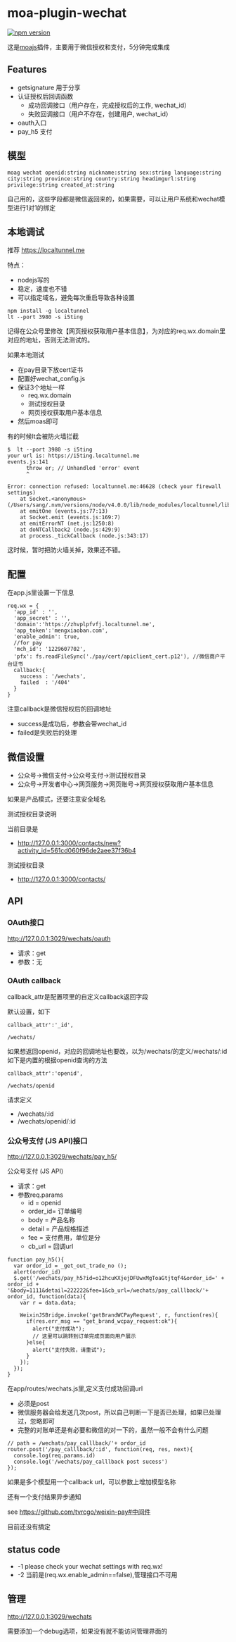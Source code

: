 # moa-plugin-wechat

[![npm version](https://badge.fury.io/js/moa-plugin-wechat.svg)](http://badge.fury.io/js/moa-plugin-wechat)

这是[moajs](https://github.com/moajs/moa)插件，主要用于微信授权和支付，5分钟完成集成

## Features

- getsignature 用于分享
- 认证授权后回调函数
  - 成功回调接口（用户存在，完成授权后的工作, wechat_id）
  - 失败回调接口（用户不存在，创建用户, wechat_id）
- oauth入口
- pay_h5 支付

## 模型

    moag wechat openid:string nickname:string sex:string language:string city:string province:string country:string headimgurl:string privilege:string created_at:string 

自己用的，这些字段都是微信返回来的，如果需要，可以让用户系统和wechat模型进行1对1的绑定

## 本地调试

推荐 https://localtunnel.me

特点：

- nodejs写的
- 稳定，速度也不错
- 可以指定域名，避免每次重启导致各种设置

```
npm install -g localtunnel
lt --port 3980 -s i5ting
```

记得在公众号里修改【网页授权获取用户基本信息】，为对应的req.wx.domain里对应的地址，否则无法测试的。

如果本地测试

- 在pay目录下放cert证书
- 配置好wechat_config.js
- 保证3个地址一样
  - req.wx.domain 
  - 测试授权目录
  - 网页授权获取用户基本信息
- 然后moas即可

有的时候lt会被防火墙拦截

```
$  lt --port 3980 -s i5ting
your url is: https://i5ting.localtunnel.me
events.js:141
      throw er; // Unhandled 'error' event
      ^

Error: connection refused: localtunnel.me:46628 (check your firewall settings)
    at Socket.<anonymous> (/Users/sang/.nvm/versions/node/v4.0.0/lib/node_modules/localtunnel/lib/TunnelCluster.js:47:32)
    at emitOne (events.js:77:13)
    at Socket.emit (events.js:169:7)
    at emitErrorNT (net.js:1250:8)
    at doNTCallback2 (node.js:429:9)
    at process._tickCallback (node.js:343:17)
```

这时候，暂时把防火墙关掉，效果还不错。

## 配置

在app.js里设置一下信息

    req.wx = {
      'app_id' : '',
      'app_secret' : '',
      'domain':'https://zhvplpfvfj.localtunnel.me',
      'app_token':'mengxiaoban.com',
      'enable_admin': true,
      //for pay
      'mch_id': '1229607702',
      'pfx': fs.readFileSync('./pay/cert/apiclient_cert.p12'), //微信商户平台证书
      callback:{
        success : '/wechats',
        failed  : '/404'
      }
    }
    
注意callback是微信授权后的回调地址

- success是成功后，参数会带wechat_id
- failed是失败后的处理

## 微信设置

- 公众号->微信支付->公众号支付->测试授权目录
- 公众号->开发者中心->网页服务->网页账号->网页授权获取用户基本信息

如果是产品模式，还要注意安全域名

测试授权目录说明

当前目录是 

- http://127.0.0.1:3000/contacts/new?activity_id=561cd060f96de2aee37f36b4

测试授权目录

- http://127.0.0.1:3000/contacts/

## API

### OAuth接口

http://127.0.0.1:3029/wechats/oauth


- 请求：get
- 参数：无

### OAuth callback

callback_attr是配置项里的自定义callback返回字段

默认设置，如下

```
callback_attr':'_id',

/wechats/
```

如果想返回openid，对应的回调地址也要改，以为/wechats/的定义/wechats/:id
如下是内置的根据openid查询的方法

```
callback_attr':'openid',

/wechats/openid
```


请求定义

- /wechats/:id
- /wechats/openid/:id
### 公众号支付 (JS API)接口

http://127.0.0.1:3029/wechats/pay_h5/


公众号支付 (JS API)

- 请求：get
- 参数req.params
  - id      = openid
  - order_id= 订单编号
  - body    = 产品名称
  - detail  = 产品规格描述
  - fee     = 支付费用，单位是分
  - cb_url  = 回调url

```
function pay_h5(){
  var ordor_id = _get_out_trade_no ();
  alert(ordor_id)
  $.get('/wechats/pay_h5?id=o12hcuKXjejDFUwxMgToaGtjtqf4&order_id=' + ordor_id + '&body=1111&detail=222222&fee=1&cb_url=/wechats/pay_calllback/'+ ordor_id, function(data){
    var r = data.data;

    WeixinJSBridge.invoke('getBrandWCPayRequest', r, function(res){
      if(res.err_msg == "get_brand_wcpay_request:ok"){
        alert("支付成功");
        // 这里可以跳转到订单完成页面向用户展示
      }else{
        alert("支付失败，请重试");
      }
    });
  });
}
```


在app/routes/wechats.js里,定义支付成功回调url

- 必须是post
- 微信服务器会给发送几次post，所以自己判断一下是否已处理，如果已处理过，忽略即可
- 完整的对账单还是有必要和微信的对一下的，虽然一般不会有什么问题

```
// path = /wechats/pay_calllback/'+ ordor_id
router.post('/pay_calllback/:id', function(req, res, next){
  console.log(req.params.id)
  console.log('/wechats/pay_calllback post sucess')
});  
```

如果是多个模型用一个callback url，可以参数上增加模型名称

还有一个支付结果异步通知

see https://github.com/tvrcgo/weixin-pay#中间件

目前还没有搞定

## status code

- -1 please check your wechat settings with req.wx!
- -2 当前是(req.wx.enable_admin==false),管理接口不可用

## 管理

http://127.0.0.1:3029/wechats

需要添加一个debug选项，如果没有就不能访问管理界面的
